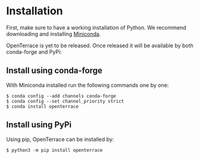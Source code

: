 # Installation

First, make sure to have a working installation of Python. We recommend downloading and installing [Miniconda](https://docs.conda.io/en/latest/miniconda.html). 

OpenTerrace is yet to be released. Once released it will be available by both conda-forge and PyPi:

## Install using conda-forge
With Miniconda installed run the following commands one by one:

    $ conda config --add channels conda-forge
    $ conda config --set channel_priority strict
    $ conda install openterrace

## Install using PyPi
Using pip, OpenTerrace can be installed by:

    $ python3 -m pip install openterrace